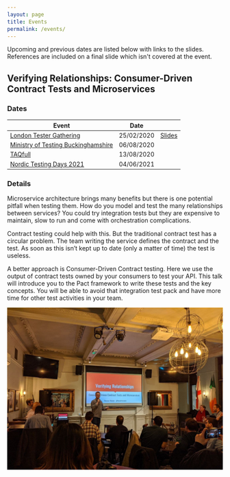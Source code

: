 ```yaml
---
layout: page
title: Events
permalink: /events/
---
```


Upcoming and previous dates are listed below with links to the slides. References are included on a final slide which isn't covered at the event.

## Verifying Relationships: Consumer-Driven Contract Tests and Microservices

### Dates

| Event                                                             | Date       |                                  |
| ----------------------------------------------------------------- | ---------- |----------------------------------|
| [London Tester Gathering](http://bit.ly/3955bXU)                  | 25/02/2020 | [Slides](http://bit.ly/2TmIgAq)  |
| [Ministry of Testing Buckinghamshire](https://bit.ly/32i7wht)     | 06/08/2020 |                                  |
| [TAQfull](https://bit.ly/2B21CWA)                                 | 13/08/2020 |                                  |
| [Nordic Testing Days 2021](http://bit.ly/32wn3rY)                 | 04/06/2021 |                                  |

### Details

Microservice architecture brings many benefits but there is one potential pitfall when testing them.
How do you model and test the many relationships between services? You could try integration tests but they are expensive to maintain,
slow to run and come with orchestration complications.

Contract testing could help with this. But the traditional contract test has a circular problem.
The team writing the service defines the contract and the test.
As soon as this isn’t kept up to date (only a matter of time) the test is useless.

A better approach is Consumer-Driven Contract testing. Here we use the output of contract tests owned by your consumers to test your API.
This talk will introduce you to the Pact framework to write these tests and the key concepts.
You will be able to avoid that integration test pack and have more time for other test activities in your team.

![Speaking at London Tester Gathering](/assets/img/events/verify_relationships.jpg)
